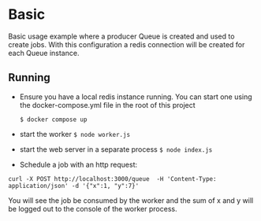 # Basic

Basic usage example where a producer Queue is created and used to create jobs.
With this configuration a redis connection will be created for each Queue
instance.

## Running

- Ensure you have a local redis instance running. You can start one using the
docker-compose.yml file in the root of this project

  `$ docker compose up`

- start the worker
  `$ node worker.js`

- start the web server in a separate process
  `$ node index.js`

- Schedule a job with an http request:

 `curl -X POST http://localhost:3000/queue  -H 'Content-Type: application/json' -d '{"x":1, "y":7}'`

You will see the job be consumed by the worker and the sum of x and y will be
logged out to the console of the worker process.
